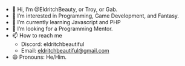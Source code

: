 - 👋 Hi, I’m @EldritchBeauty, or Troy, or Gab.
- 👀 I’m interested in Programming, Game Development, and Fantasy.
- 🌱 I’m currently learning Javascript and PHP
- 💞️ I’m looking for a Programming Mentor.
- 📫 How to reach me
  - Discord: eldritchbeautiful
  - Email: eldritchbeautiful@gmail.com
- 😄 Pronouns: He/Him.
